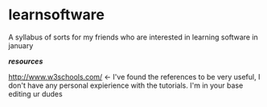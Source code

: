 learnsoftware
=============

A syllabus of sorts for my friends who are interested in learning software in january

***resources***

http://www.w3schools.com/ <- I've found the references to be very useful, I don't have any personal expierience with the tutorials.
I'm in your base editing ur dudes
